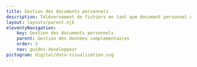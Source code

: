 ```yaml
---
title: Gestion des documents personnels
description: Téléversement de fichiers en tant que document personnel et partage
layout: layouts/parent.njk
eleventyNavigation:
    key: Gestion des documents personnels
    parent: Gestion des données complementaires
    order: 3
    nav: guides-developpeur
pictogram: digital/data-visualization.svg
---
```

